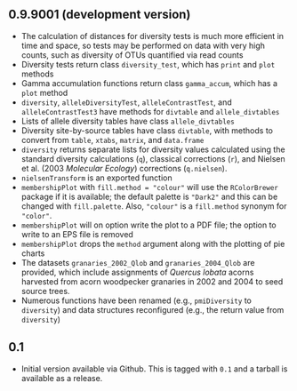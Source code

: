 0.9.9001 (development version)
------

* The calculation of distances for diversity tests is much more efficient in time and space, so tests may be performed on data with very high counts, such as diversity of OTUs quantified via read counts
* Diversity tests return class `diversity_test`, which has `print` and `plot` methods
* Gamma accumulation functions return class `gamma_accum`, which has a `plot` method
* `diversity`, `alleleDiversityTest`, `alleleContrastTest`, and `alleleContrastTest3` have methods for `divtable` and `allele_divtables`
* Lists of allele diversity tables have class `allele_divtables`
* Diversity site-by-source tables have class `divtable`, with methods to convert from `table`, `xtabs`, `matrix`, and `data.frame`
* `diversity` returns separate lists for diversity values calculated using the standard diversity calculations (`q`), classical corrections (`r`), and Nielsen et al. (2003 *Molecular Ecology*) corrections (`q.nielsen`).
* `nielsenTransform` is an exported function
* `membershipPlot` with `fill.method = "colour"` will use the `RColorBrewer` package if it is available; the default palette is `"Dark2"` and this can be changed with `fill.palette`.  Also, `"colour"` is a `fill.method` synonym for `"color"`.
* `membershipPlot` will on option write the plot to a PDF file; the option to write to an EPS file is removed
* `membershipPlot` drops the `method` argument along with the plotting of pie charts
* The datasets `granaries_2002_Qlob` and `granaries_2004_Qlob` are provided, which include assignments of *Quercus lobata* acorns harvested from acorn woodpecker granaries in 2002 and 2004 to seed source trees.
* Numerous functions have been renamed (e.g., `pmiDiversity` to `diversity`) and data structures reconfigured (e.g., the return value from `diversity`)


0.1
------

* Initial version available via Github.  This is tagged with `0.1` and a tarball is available as a release.
